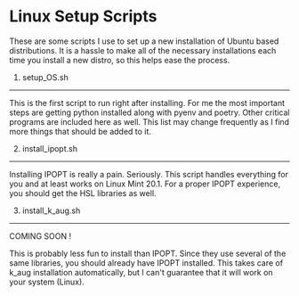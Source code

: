 Linux Setup Scripts
===================

These are some scripts I use to set up a new installation of Ubuntu based distributions. It is a hassle to make all of the necessary installations each time you install a new distro, so this helps ease the process.

1. setup_OS.sh
--------------

This is the first script to run right after installing. For me the most important steps are getting python installed along with pyenv and poetry. Other critical programs are included here as well. This list may change frequently as I find more things that should be added to it.

2. install_ipopt.sh
-------------------

Installing IPOPT is really a pain. Seriously. This script handles everything for you and at least works on Linux Mint 20.1. For a proper IPOPT experience, you should get the HSL libraries as well.

3. install_k_aug.sh
-------------------

COMING SOON !

This is probably less fun to install than IPOPT. Since they use several of the same libraries, you should already have IPOPT installed. This takes care of k_aug installation automatically, but I can't guarantee that it will work on your system (Linux).
